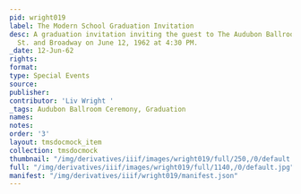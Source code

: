 ```yaml
---
pid: wright019
label: The Modern School Graduation Invitation
desc: A graduation invitation inviting the guest to The Audubon Ballroom at 166th
  St. and Broadway on June 12, 1962 at 4:30 PM.
_date: 12-Jun-62
rights:
format:
type: Special Events
source:
publisher:
contributor: 'Liv Wright '
_tags: Audubon Ballroom Ceremony, Graduation
names:
notes:
order: '3'
layout: tmsdocmock_item
collection: tmsdocmock
thumbnail: "/img/derivatives/iiif/images/wright019/full/250,/0/default.jpg"
full: "/img/derivatives/iiif/images/wright019/full/1140,/0/default.jpg"
manifest: "/img/derivatives/iiif/wright019/manifest.json"
---
```

